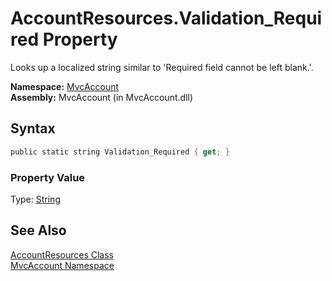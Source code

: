 AccountResources.Validation_Required Property
=============================================
Looks up a localized string similar to 'Required field cannot be left blank.'.

**Namespace:** [MvcAccount][1]  
**Assembly:** MvcAccount (in MvcAccount.dll)

Syntax
------

```csharp
public static string Validation_Required { get; }
```

### Property Value
Type: [String][2]

See Also
--------
[AccountResources Class][3]  
[MvcAccount Namespace][1]  

[1]: ../README.md
[2]: http://msdn2.microsoft.com/en-us/library/s1wwdcbf
[3]: README.md